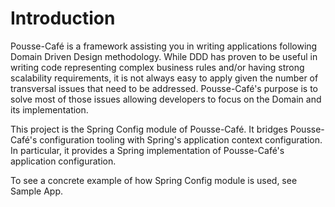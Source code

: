 # Introduction

Pousse-Café is a framework assisting you in writing applications following Domain Driven Design methodology. While DDD
has proven to be useful in writing code representing complex business rules and/or having strong scalability requirements,
it is not always easy to apply given the number of transversal issues that need to be addressed. Pousse-Café's purpose
is to solve most of those issues allowing developers to focus on the Domain and its implementation.

This project is the Spring Config module of Pousse-Café. It bridges Pousse-Café's configuration tooling with Spring's
application context configuration. In particular, it provides a Spring implementation of Pousse-Café's application
configuration.

To see a concrete example of how Spring Config module is used, see Sample App.
